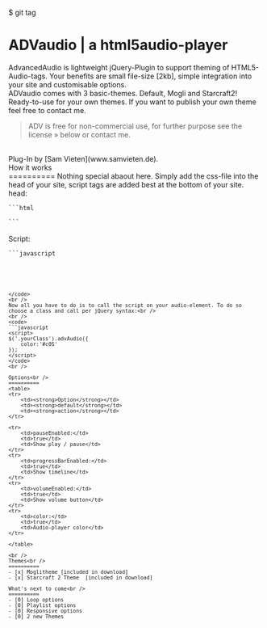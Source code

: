 $ git tag




ADVaudio | a html5audio-player
==========

AdvancedAudio is lightweight jQuery-Plugin to support theming of HTML5-Audio-tags. Your benefits are small file-size [2kb], simple integration into your site and customisable options.<br />
ADVaudio comes with 3 basic-themes. Default, Mogli and Starcraft2! Ready-to-use for your own themes. If you want to publish your own theme feel free to contact me.
> ADV is free for non-commercial use, for further purpose see the license » below or contact me.

<br />
Plug-In by [Sam Vieten](www.samvieten.de).
<br />
How it works<br />
==========
Nothing special abaout here. Simply add the css-file into the head of your site, script tags are added best at the bottom of your site.<br />
head:<br />
<code>
```html
<link href='PATH/adv.css' rel='stylesheet' type='text/css' />
```
</code>
<br />
Script:<br />
<code>
```javascript
<script type="text/javascript" src="PATH/jquery.x.y.js"></script>

<script type="text/javascript" src="PATH/adv.min.js"></script>
```
</code>
<br />
Now all you have to do is to call the script on your audio-element. To do so choose a class and call per jQuery syntax:<br />
<br />
<code>
```javascript
<script>
$('.yourClass').advAudio({
    color:'#c05'
});
</script>
</code>
<br />

Options<br />
==========
<table>
<tr>
    <td><strong>Option</strong></td>
    <td><strong>default</strong></td>
    <td><strong>action</strong></td>
</tr>

<tr>
    <td>pauseEnabled:</td>
    <td>true</td>
    <td>Show play / pause</td>
</tr>
<tr>
    <td>progressBarEnabled:</td>
    <td>true</td>
    <td>Show timeline</td>
</tr>
<tr>
    <td>volumeEnabled:</td>
    <td>true</td>
    <td>Show volume button</td>
</tr>
<tr>
    <td>color:</td>
    <td>true</td>
    <td>Audio-player color</td>
</tr>

</table>

<br />
Themes<br />
==========
- [x] Moglitheme [included in download]
- [x] Starcraft 2 Theme  [included in download]

What's next to come<br />
==========
- [0] Loop options
- [0] Playlist options
- [0] Responsive options
- [0] 2 new Themes

